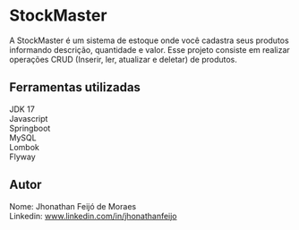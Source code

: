 # StockMaster

A StockMaster é um sistema de estoque onde você cadastra seus produtos informando descrição, quantidade e valor.
Esse projeto consiste em realizar operações CRUD (Inserir, ler, atualizar e deletar) de produtos.

## Ferramentas utilizadas

JDK 17 <br/>
Javascript <br/>
Springboot<br/>
MySQL<br/>
Lombok<br/>
Flyway<br/>

## Autor
Nome: Jhonathan Feijó de Moraes <br/>
Linkedin: www.linkedin.com/in/jhonathanfeijo

